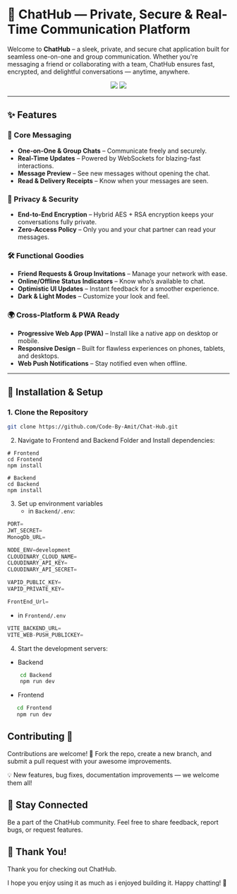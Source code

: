 # 🔐 ChatHub — Private, Secure & Real-Time Communication Platform

Welcome to **ChatHub** – a sleek, private, and secure chat application built for seamless one-on-one and group communication. Whether you're messaging a friend or collaborating with a team, ChatHub ensures fast, encrypted, and delightful conversations — anytime, anywhere.

<p align="center">
  <img src="https://img.shields.io/badge/Status-Active-brightgreen?style=flat-square" />
  <img src="https://img.shields.io/badge/Made%20with-💖%20by%20Amit-blueviolet?style=flat-square" />
</p>

---

## ✨ Features

### 💬 Core Messaging
- **One-on-One & Group Chats** – Communicate freely and securely.
- **Real-Time Updates** – Powered by WebSockets for blazing-fast interactions.
- **Message Preview** – See new messages without opening the chat.
- **Read & Delivery Receipts** – Know when your messages are seen.

### 🔐 Privacy & Security
- **End-to-End Encryption** – Hybrid AES + RSA encryption keeps your conversations fully private.
- **Zero-Access Policy** – Only you and your chat partner can read your messages.

### 🛠️ Functional Goodies
- **Friend Requests & Group Invitations** – Manage your network with ease.
- **Online/Offline Status Indicators** – Know who’s available to chat.
- **Optimistic UI Updates** – Instant feedback for a smoother experience.
- **Dark & Light Modes** – Customize your look and feel.

### 🌍 Cross-Platform & PWA Ready
- **Progressive Web App (PWA)** – Install like a native app on desktop or mobile.
- **Responsive Design** – Built for flawless experiences on phones, tablets, and desktops.
- **Web Push Notifications** – Stay notified even when offline.

---

## 🚀 Installation & Setup

### 1. Clone the Repository
```bash
git clone https://github.com/Code-By-Amit/Chat-Hub.git
```

2. Navigate to Frontend and Backend Folder and Install dependencies:
```
# Frontend
cd Frontend 
npm install

# Backend
cd Backend
npm install
```

3. Set up environment variables
   - in `Backend/.env`:
```javascript
PORT=
JWT_SECRET=
MonogDb_URL=

NODE_ENV=development
CLOUDINARY_CLOUD_NAME=
CLOUDINARY_API_KEY=
CLOUDINARY_API_SECRET=

VAPID_PUBLIC_KEY=
VAPID_PRIVATE_KEY=

FrontEnd_Url=
```

- in `Frontend/.env`
```javascript
VITE_BACKEND_URL=
VITE_WEB-PUSH_PUBLICKEY=
``` 

4. Start the development servers:
- Backend 
``` bash
    cd Backend
    npm run dev
```
- Frontend
```bash
   cd Frontend
   npm run dev
```

## Contributing 🤝
Contributions are welcome! 🎉
Fork the repo, create a new branch, and submit a pull request with your awesome improvements.

 💡 New features, bug fixes, documentation improvements — we welcome them all!

 ## 📣 Stay Connected
 Be a part of the ChatHub community. Feel free to share feedback, report bugs, or request features.

## 💖 Thank You!
Thank you for checking out ChatHub.

I hope you enjoy using it as much as i enjoyed building it.
Happy chatting! 🚀
